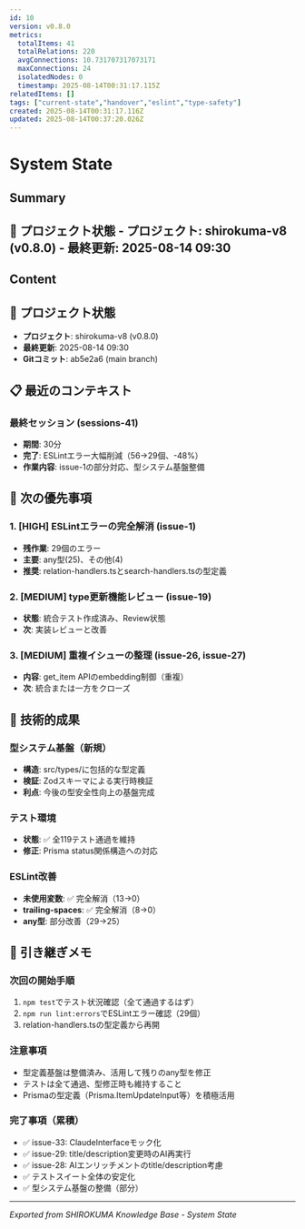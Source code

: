 ```yaml
---
id: 10
version: v0.8.0
metrics:
  totalItems: 41
  totalRelations: 220
  avgConnections: 10.731707317073171
  maxConnections: 24
  isolatedNodes: 0
  timestamp: 2025-08-14T00:31:17.115Z
relatedItems: []
tags: ["current-state","handover","eslint","type-safety"]
created: 2025-08-14T00:31:17.116Z
updated: 2025-08-14T00:37:20.026Z
---
```


# System State

## Summary

## 📍 プロジェクト状態 - **プロジェクト**: shirokuma-v8 (v0.8.0) - **最終更新**: 2025-08-14 09:30

## Content

## 📍 プロジェクト状態
- **プロジェクト**: shirokuma-v8 (v0.8.0)
- **最終更新**: 2025-08-14 09:30
- **Gitコミット**: ab5e2a6 (main branch)

## 📋 最近のコンテキスト

### 最終セッション (sessions-41)
- **期間**: 30分
- **完了**: ESLintエラー大幅削減（56→29個、-48%）
- **作業内容**: issue-1の部分対応、型システム基盤整備

## 🎯 次の優先事項

### 1. [HIGH] ESLintエラーの完全解消 (issue-1)
- **残作業**: 29個のエラー
- **主要**: any型(25)、その他(4)
- **推奨**: relation-handlers.tsとsearch-handlers.tsの型定義

### 2. [MEDIUM] type更新機能レビュー (issue-19)
- **状態**: 統合テスト作成済み、Review状態
- **次**: 実装レビューと改善

### 3. [MEDIUM] 重複イシューの整理 (issue-26, issue-27)
- **内容**: get_item APIのembedding制御（重複）
- **次**: 統合または一方をクローズ

## 🔧 技術的成果

### 型システム基盤（新規）
- **構造**: src/types/に包括的な型定義
- **検証**: Zodスキーマによる実行時検証
- **利点**: 今後の型安全性向上の基盤完成

### テスト環境
- **状態**: ✅ 全119テスト通過を維持
- **修正**: Prisma status関係構造への対応

### ESLint改善
- **未使用変数**: ✅ 完全解消（13→0）
- **trailing-spaces**: ✅ 完全解消（8→0）
- **any型**: 部分改善（29→25）

## 📝 引き継ぎメモ

### 次回の開始手順
1. `npm test`でテスト状況確認（全て通過するはず）
2. `npm run lint:errors`でESLintエラー確認（29個）
3. relation-handlers.tsの型定義から再開

### 注意事項
- 型定義基盤は整備済み、活用して残りのany型を修正
- テストは全て通過、型修正時も維持すること
- Prismaの型定義（Prisma.ItemUpdateInput等）を積極活用

### 完了事項（累積）
- ✅ issue-33: ClaudeInterfaceモック化
- ✅ issue-29: title/description変更時のAI再実行
- ✅ issue-28: AIエンリッチメントのtitle/description考慮
- ✅ テストスイート全体の安定化
- ✅ 型システム基盤の整備（部分）

---
*Exported from SHIROKUMA Knowledge Base - System State*
